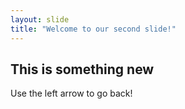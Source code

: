 ```yaml
---
layout: slide
title: "Welcome to our second slide!"
---
```

## This is something new
Use the left arrow to go back!
